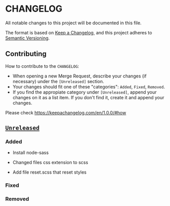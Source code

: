 # CHANGELOG

All notable changes to this project will be documented in this file.

The format is based on [Keep a Changelog](https://keepachangelog.com/en/1.0.0/),
and this project adheres to
[Semantic Versioning](https://semver.org/spec/v2.0.0.html).

## Contributing

How to contribute to the `CHANGELOG`:

- When opening a new Merge Request, describe your changes (if necessary) under
  the `[Unreleased]` section.
- Your changes should fit one of these "categories": `Added`, `Fixed`,
  `Removed`.
- If you find the appropiate category under `[Unreleased]`, append your changes
  on it as a list item. If you don't find it, create it and append your changes.

Please check https://keepachangelog.com/en/1.0.0/#how

## [`Unreleased`]

### Added

- Install node-sass
- Changed files css extension to scss

- Add file reset.scss that reset styles

### Fixed

### Removed

[`unreleased`]:
  https://github.com/MikeG96/jobs-listings-with-filtering/-/compare/master...development

